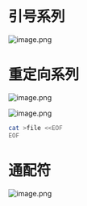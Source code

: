 # 引号系列
![image.png](https://lvyusen-1316126434.cos.ap-guangzhou.myqcloud.com/images/202410260203056.png?imageSlim)
# 重定向系列
![image.png](https://lvyusen-1316126434.cos.ap-guangzhou.myqcloud.com/images/202410260344025.png?imageSlim)

![image.png](https://lvyusen-1316126434.cos.ap-guangzhou.myqcloud.com/images/202410260218150.png?imageSlim)
```bash
cat >file <<EOF
EOF
```
# 通配符
![image.png](https://lvyusen-1316126434.cos.ap-guangzhou.myqcloud.com/images/202410260422068.png?imageSlim)
